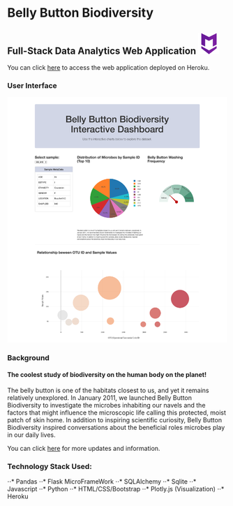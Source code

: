 # Belly Button Biodiversity
## Full-Stack Data Analytics Web Application ![alt text](https://github.com/adam-p/markdown-here/raw/master/src/common/images/icon48.png "Logo Title Text 1")

You can click [here](https://sean-biodiversity.herokuapp.com/) to access the web application deployed on Heroku.

### User Interface
![user interface](Images/web.png)

### Background
#### The coolest study of biodiversity on the human body on the planet!
The belly button is one of the habitats closest to us, and yet it remains relatively unexplored. In January 2011, we launched Belly Button Biodiversity to investigate the microbes inhabiting our navels and the factors that might influence the microscopic life calling this protected, moist patch of skin home. In addition to inspiring scientific curiosity, Belly Button Biodiversity inspired conversations about the beneficial roles microbes play in our daily lives.

You can click [here](http://robdunnlab.com/projects/belly-button-biodiversity/) for more updates and information.

### Technology Stack Used:
⋅⋅* Pandas
⋅⋅* Flask MicroFrameWork
⋅⋅* SQLAlchemy
⋅⋅* Sqlite
⋅⋅* Javascript
⋅⋅* Python
⋅⋅* HTML/CSS/Bootstrap
⋅⋅* Plotly.js (Visualization)
⋅⋅* Heroku


